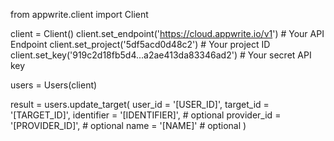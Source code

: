 from appwrite.client import Client

client = Client()
client.set_endpoint('https://cloud.appwrite.io/v1') # Your API Endpoint
client.set_project('5df5acd0d48c2') # Your project ID
client.set_key('919c2d18fb5d4...a2ae413da83346ad2') # Your secret API key

users = Users(client)

result = users.update_target(
    user_id = '[USER_ID]',
    target_id = '[TARGET_ID]',
    identifier = '[IDENTIFIER]', # optional
    provider_id = '[PROVIDER_ID]', # optional
    name = '[NAME]' # optional
)
